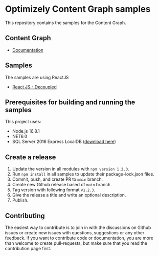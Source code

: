 # Optimizely Content Graph samples

This repository contains the samples for the Content Graph.

## Content Graph

* [Documentation](https://docs.developers.optimizely.com/digital-experience-platform/v1.4.0-content-graph/docs)

## Samples

The samples are using ReactJS

* [React JS - Decoupled](decoupled-site)

## Prerequisites for building and running the samples

This project uses:
* Node.js 16.8.1
* NET6.0
* SQL Server 2016 Express LocalDB ([download here](https://www.microsoft.com/en-us/sql-server/sql-server-downloads))

## Create a release

 1. Update the version in all modules with `npm version 1.2.3`.
 2. Run `npm install` in all samples to update their package-lock.json files.
 3. Commit, push, and create PR to `main` branch.
 4. Create new Github release based of `main` branch.
 5. Tag version with following format `v1.2.3`.
 6. Give the release a title and write an optional description.
 7. Publish.

## Contributing

The easiest way to contribute is to join in with the discussions on Github issues or create new issues with questions, suggestions or any other feedback. If you want to contribute code or documentation, you are more than welcome to create pull-requests, but make sure that you read the contribution page first.
